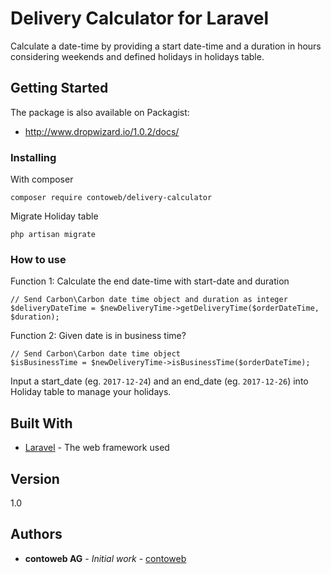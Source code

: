 # Delivery Calculator for Laravel

Calculate a date-time by providing a start date-time and a duration in hours considering weekends and defined holidays in holidays table.

## Getting Started

The package is also available on Packagist:
* <http://www.dropwizard.io/1.0.2/docs/>

### Installing

With composer
```
composer require contoweb/delivery-calculator
```

Migrate Holiday table
```
php artisan migrate
```

### How to use

Function 1: Calculate the end date-time with start-date and duration
```
// Send Carbon\Carbon date time object and duration as integer
$deliveryDateTime = $newDeliveryTime->getDeliveryTime($orderDateTime, $duration); 
```

Function 2: Given date is in business time?
```
// Send Carbon\Carbon date time object
$isBusinessTime = $newDeliveryTime->isBusinessTime($orderDateTime);
```

Input a start_date (eg. `2017-12-24`) and an end_date (eg. `2017-12-26`) into Holiday table to manage your holidays.

## Built With

* [Laravel](https://laravel.com/) - The web framework used

## Version

1.0

## Authors

* **contoweb AG** - *Initial work* - [contoweb](https://contoweb.ch)